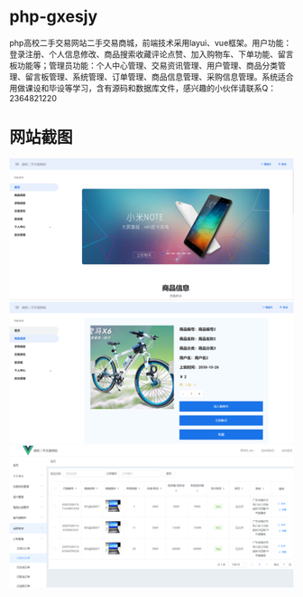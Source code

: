 # php-gxesjy
php高校二手交易网站二手交易商城，前端技术采用layui、vue框架。用户功能：登录注册、个人信息修改、商品搜索收藏评论点赞、加入购物车、下单功能、留言板功能等；管理员功能：个人中心管理、交易资讯管理、用户管理、商品分类管理、留言板管理、系统管理、订单管理、商品信息管理、采购信息管理。系统适合用做课设和毕设等学习，含有源码和数据库文件，感兴趣的小伙伴请联系Q：2364821220
# 网站截图
![image](https://github.com/hzl0898/php-gxesjy/blob/main/网站首页.png)
![image](https://github.com/hzl0898/php-gxesjy/blob/main/商品详情.png)
![image](https://github.com/hzl0898/php-gxesjy/blob/main/后台订单管理.png)
